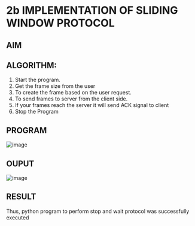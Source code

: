 # 2b IMPLEMENTATION OF SLIDING WINDOW PROTOCOL
## AIM
## ALGORITHM:
1. Start the program.
2. Get the frame size from the user
3. To create the frame based on the user request.
4. To send frames to server from the client side.
5. If your frames reach the server it will send ACK signal to client
6. Stop the Program
## PROGRAM
![image](https://github.com/user-attachments/assets/7167e34b-3a33-4e78-88e7-384721df0af6)

## OUPUT
![image](https://github.com/user-attachments/assets/352e4082-2663-439d-af4c-d49dc8d7eeab)

## RESULT
Thus, python program to perform stop and wait protocol was successfully executed
